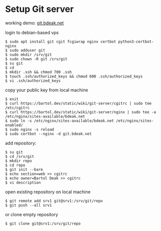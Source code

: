 # Setup Git server

working demo: [git.bdeak.net](https://git.bdeak.net)

login to debian-based vps

	$ sudo apt install git cgit fcgiwrap nginx certbot python3-certbot-nginx
	$ sudo adduser git
	$ sudo mkdir /srv/git
	$ sudo chown -R git /srv/git
	$ su git
	$ cd
	$ mkdir .ssh && chmod 700 .ssh
	$ touch .ssh/authorized_keys && chmod 600 .ssh/authorized_keys
	$ vi .ssh/authorized_keys

copy your public key from local machine

	$ exit
	$ curl https://bartol.dev/static/wiki/git-server/cgitrc | sudo tee /etc/cgitrc
	$ curl https://bartol.dev/static/wiki/git-server/nginx | sudo tee -a /etc/nginx/sites-available/bdeak.net
	$ sudo ln -s /etc/nginx/sites-available/bdeak.net /etc/nginx/sites-enabled/
	$ sudo nginx -s reload
	$ sudo certbot --nginx -d git.bdeak.net

add repository:

	$ su git
	$ cd /srv/git
	$ mkdir repo
	$ cd repo
	$ git init --bare
	$ echo section=web >> cgitrc
	$ echo owner=Bartol Deak >> cgitrc
	$ vi description

open existing repository on local machine

	$ git remote add srv1 git@srv1:/srv/git/repo
	$ git push --all srv1

or clone empty repository

	$ git clone git@srv1:/srv/git/repo
